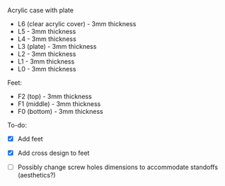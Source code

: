 Acrylic case with plate

* L6 (clear acrylic cover) - 3mm thickness
* L5 - 3mm thickness
* L4 - 3mm thickness
* L3 (plate) - 3mm thickness
* L2 - 3mm thickness
* L1 - 3mm thickness
* L0 - 3mm thickness

Feet:
* F2 (top) - 3mm thickness
* F1 (middle) - 3mm thickness
* F0 (bottom) - 3mm thickness


To-do:
- [X] Add feet
- [X] Add cross design to feet
- [ ] Possibly change screw holes dimensions to accommodate standoffs (aesthetics?)

